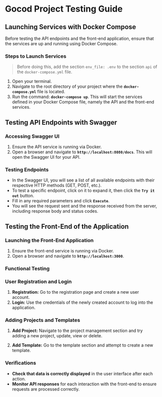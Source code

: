# **Gocod Project Testing Guide**

## **Launching Services with Docker Compose**

Before testing the API endpoints and the front-end application, ensure that the services are up and running using Docker Compose.

### **Steps to Launch Services**
> Before doing this, add the section `env_file: .env` to the section `api` of the `docker-compose.yml` file.
1. Open your terminal.
2. Navigate to the root directory of your project where the **`docker-compose.yml`** file is located.
3. Run the command: **`docker-compose up`**. This will start the services defined in your Docker Compose file, namely the API and the front-end services.

## **Testing API Endpoints with Swagger**

### **Accessing Swagger UI**

1. Ensure the API service is running via Docker.
2. Open a browser and navigate to **`http://localhost:8080/docs`**. This will open the Swagger UI for your API.

### **Testing Endpoints**

- In the Swagger UI, you will see a list of all available endpoints with their respective HTTP methods (GET, POST, etc.).
- To test a specific endpoint, click on it to expand it, then click the **`Try it out`** button.
- Fill in any required parameters and click **`Execute`**.
- You will see the request sent and the response received from the server, including response body and status codes.

## **Testing the Front-End of the Application**

### **Launching the Front-End Application**

1. Ensure the front-end service is running via Docker.
2. Open a browser and navigate to **`http://localhost:3000`**.

### **Functional Testing**

### User Registration and Login

1. **Registration:** Go to the registration page and create a new user account.
2. **Login:** Use the credentials of the newly created account to log into the application.

### Adding Projects and Templates

1. **Add Project:** Navigate to the project management section and try adding a new project, update, view or delete.

2. **Add Template:** Go to the template section and attempt to create a new template.

### **Verifications**

- **Check that data is correctly displayed** in the user interface after each action.
- **Monitor API responses** for each interaction with the front-end to ensure requests are processed correctly.